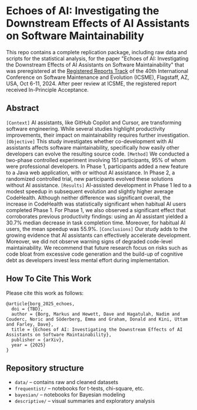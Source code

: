# Echoes of AI: Investigating the Downstream Effects of AI Assistants on Software Maintainability

This repo contains a complete replication package, including raw data and scripts for the statistical analysis, for the paper "Echoes of AI: Investigating the Downstream Effects of AI Assistants on Software Maintainability" that was preregistered at the [Registered Reports Track](https://conf.researchr.org/track/icsme-2024/icsme-2024-registered-reports-track) of the 40th International Conference on Software Maintenance and Evolution (ICSME), Flagstaff, AZ, USA, Oct 6-11, 2024. After peer review at ICSME, the registered report received In-Principle Acceptance.

## Abstract
`[Context]` AI assistants, like GitHub Copilot and Cursor, are transforming software engineering. While several studies highlight productivity improvements, their impact on maintainability requires further investigation. `[Objective]` This study investigates whether co-development with AI assistants affects software maintainability, specifically how easily other developers can evolve the resulting source code. `[Method]` We conducted a two-phase controlled experiment involving 151 participants, 95% of whom were professional developers. In Phase 1, participants added a new feature to a Java web application, with or without AI assistance. In Phase 2, a randomized controlled trial, new participants evolved these solutions without AI assistance. `[Results]` AI-assisted development in Phase 1 led to a modest speedup in subsequent evolution and slightly higher average CodeHealth. Although neither difference was significant overall, the increase in CodeHealth was statistically significant when habitual AI users completed Phase 1. For Phase 1, we also observed a significant effect that corroborates previous productivity findings: using an AI assistant yielded a 30.7% median decrease in task completion time. Moreover, for habitual AI users, the mean speedup was 55.9%. `[Conclusions]` Our study adds to the growing evidence that AI assistants can effectively accelerate development. Moreover, we did not observe warning signs of degraded code-level maintainability. We recommend that future research focus on risks such as code bloat from excessive code generation and the build-up of cognitive debt as developers invest less mental effort during implementation.

## How To Cite This Work
Please cite this work as follows:

```
@article{borg_2025_echoes,
  doi = {TBD},
  author = {Borg, Markus and Hewett, Dave and Hagatulah, Nadim and Couderc, Noric and Söderberg, Emma and Graham, Donald and Kini, Uttam and Farley, Dave},  
  title = {Echoes of AI: Investigating the Downstream Effects of AI Assistants on Software Maintainability},
  publisher = {arXiv},
  year = {2025}
}
```

## Repository structure

- `data/` – contains raw and cleaned datasets
- `frequentist/` – notebooks for t-tests, chi-square, etc.
- `bayesian/` – notebooks for Bayesian modeling
- `descriptive/` – visual summaries and exploratory analysis
